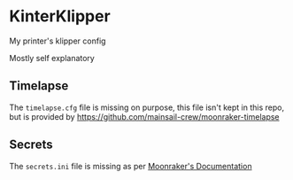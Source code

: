 # KinterKlipper
My printer's klipper config

Mostly self explanatory


## Timelapse

The `timelapse.cfg` file is missing on purpose, this file isn't kept in this repo, but is provided by https://github.com/mainsail-crew/moonraker-timelapse


## Secrets

The `secrets.ini` file is missing as per [Moonraker's Documentation](https://moonraker.readthedocs.io/en/latest/configuration/#secrets)
